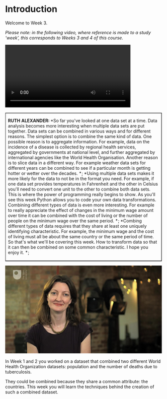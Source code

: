 # Introduction


Welcome to Week 3.

*Please note: in the following video, where reference is made to a study ‘week’, this corresponds to Weeks 3 and 4 of this course.*
<!--MEDIACONTENT--><video xmlns:str="http://exslt.org/strings" width="80%" download=""><source src="https://www.open.edu/openlearn/ocw/pluginfile.php/1393338/mod_oucontent/oucontent/71687/ou_futurelearn_learn_to_code_vid_1003.mp4" type="video/mp4"></source></video><!--TRANSCRIPT--><table xmlns:str="http://exslt.org/strings" border="1"><tr><td>
__RUTH ALEXANDER:__ *So far you've looked at one data set at a time. Data analysis becomes more interesting when multiple data sets are put together. Data sets can be combined in various ways and for different reasons. The simplest option is to combine the same kind of data. One possible reason is to aggregate information. For example, data on the incidence of a disease is collected by regional health services, aggregated by governments at national level, and further aggregated by international agencies like the World Health Organisation. Another reason is to slice data in a different way. For example weather data sets for different years can be combined to see if a particular month is getting hotter or wetter over the decades. *;
*Using multiple data sets makes it more likely for the data to not be in the format you need. For example, if one data set provides temperatures in Fahrenheit and the other in Celsius you'll need to convert one unit to the other to combine both data sets. This is where the power of programming really begins to show. As you'll see this week Python allows you to code your own data transformations. Combining different types of data is even more interesting. For example to really appreciate the effect of changes in the minimum wage amount over time it can be combined with the cost of living or the number of people on the minimum wage over the same period. *;
*Combing different types of data requires that they share at least one uniquely identifying characteristic. For example, the minimum wage and the cost of living must all be about the same country or the same period of time. So that's what we'll be covering this week. How to transform data so that it can then be combined on some common characteristic. I hope you enjoy it. *;
</td></tr></table><!--ENDTRANSCRIPT-->

![figure images/ou_futurelearn_learn_to_code_vid_1003.jpg](../images/ou_futurelearn_learn_to_code_vid_1003.jpg)
<!--ENDMEDIACONTENT-->
In Week 1 and 2 you worked on a dataset that combined two different World Health Organization datasets: population and the number of deaths due to tuberculosis.

They could be combined because they share a common attribute: the countries. This week you will learn the techniques behind the creation of such a combined dataset.

